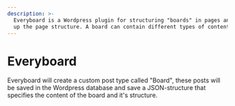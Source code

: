 ```yaml
---
description: >-
  Everyboard is a Wordpress plugin for structuring "boards" in pages and setting
  up the page structure. A board can contain different types of content.
---
```


# Everyboard

Everyboard will create a custom post type called "Board", these posts will be saved in the Wordpress database and save a JSON-structure that specifies the content of the board and it's structure.

